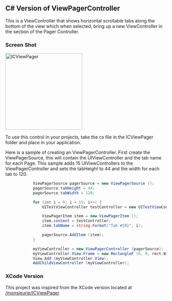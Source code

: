 ## C# Version of ViewPagerController

This is a ViewController that shows horizontal scrollable tabs along the bottom of the view which when selected, bring up a new ViewController in the section of the Pager Controller.

### Screen Shot
<img src="https://raw2.github.com/kyleeverson/xamarin-ICViewPager/master/ViewPagerController.png" width=240 alt="ICViewPager" title="ICViewPager">

To use this control in your projects, take the cs file in the ICViewPager folder and place in your application.

Here is a sample of creating an ViewPagerController.  First create the ViewPagerSource, this will contain the UIViewController and the tab name for each Page.  This sample adds 15 UIViewControllers to the ViewPagerController and sets the tabHeight to 44 and the width for each tab to 120.

```C#
			ViewPagerSource pagerSource = new ViewPagerSource ();
			pagerSource.tabHeight = 44;
			pagerSource.tabWidth = 120;

			for (int i = 0; i < 15; i++) {
				UITestViewController testController = new UITestViewController (string.Format("View {0}", i));

				ViewPagerItem item = new ViewPagerItem ();
				item.content = testController;
				item.tabName = string.Format("Tab #{0}", i);

				pagerSource.AddItem (item);
			}

			myViewController = new ViewPagerController (pagerSource);
			myViewController.View.Frame = new RectangleF (0, 0, rect.Width, rect.Height);
			View.Add (myViewController.View);
			AddChildViewController (myViewController);
```

### XCode Version
This project was inspired from the XCode version located at [/monsieurje/ICViewPager](https://github.com/monsieurje/ICViewPager).
